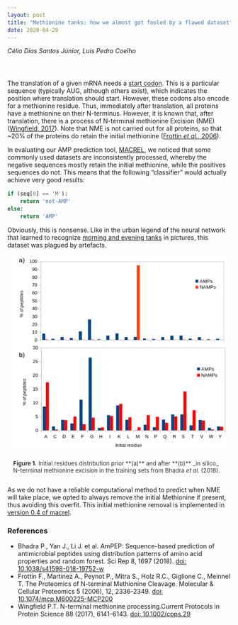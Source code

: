 ```yaml
---
layout: post
title: "Methionine tanks: how we almost got fooled by a flawed dataset"
date: 2020-04-29
---
```

<style>
div.caption {
    font-size: small;
    color: #333333;
    padding-bottom:1em;
    padding-left:1em;
    padding-right:1em;
    padding-top:0em;
}
</style>

_Célio Dias Santos Júnior, Luis Pedro Coelho_

<div style="padding: 1em" markdown="1">

</div>

The translation of a given mRNA needs a [start
codon](https://en.wikipedia.org/wiki/Start_codon). This is a particular
sequence (typically AUG, although others exist), which indicates the position
where translation should start. However, these codons also encode for a
methionine residue. Thus, immediately after translation, all proteins have a
methionine on their N-terminus. However, it is known that, after translation,
there is a process of N-terminal methionine Excision (NME) ([Wingfield,
2017](https://currentprotocols.onlinelibrary.wiley.com/doi/10.1002/cpps.29)).
Note that NME is not carried out for all proteins, so that ~20% of the proteins
do retain the initial methionine ([Frottin *et al.*,
2006](https://www.mcponline.org/content/5/12/2336)).


In evaluating our AMP prediction tool,
[MACREL](https:/doi.org/10.1101/2019.12.17.880385v3), we noticed that some
commonly used datasets are inconsistently processed, whereby the negative
sequences mostly retain the initial methionine, while the positives sequences
do not. This means that the following “classifier” would actually achieve very
good results:

```python
if (seq[0] == 'M'):
    return 'not-AMP'
else:
    return 'AMP'
```

Obviously, this is nonsense. Like in the urban legend of the neural network that learned to recognize [morning and evening tanks](https://www.gwern.net/Tanks) in pictures, this dataset was plagued by artefacts.

![](/assets/2020-04-29-NME/figure_1.png)
<div class="caption">
<b>Figure 1.</b> Initial residues distribution prior **(a)** and after **(b)** _in silico_ N-terminal methionine excision in the training sets from Bhadra <i>et al.</i> (2018).
</div>

As we do not have a reliable computational method to predict when NME will take
place, we opted to always remove the initial Methionine if present, thus
avoiding this overfit. This initial methionine removal is implemented in
[version 0.4 of macrel](http://macrel.rtfd.io/).

### References

- Bhadra P., Yan J., Li J. et al. AmPEP: Sequence-based prediction of antimicrobial peptides using distribution patterns of amino acid properties and random forest. Sci Rep 8, 1697 (2018). [doi: 10.1038/s41598-018-19752-w](https://www.nature.com/articles/s41598-018-19752-w/)
- Frottin F., Martinez A., Peynot P., Mitra S., Holz R.C., Giglione C., Meinnel T. The Proteomics of N-terminal Methionine Cleavage. Molecular & Cellular Proteomics 5 (2006), 12, 2336-2349. [doi: 10.1074/mcp.M600225-MCP200](https://www.mcponline.org/content/5/12/2336)
- Wingfield P.T. N-terminal methionine processing.Current Protocols in Protein Science 88 (2017), 6141–6143. [doi: 10.1002/cpps.29](https://currentprotocols.onlinelibrary.wiley.com/doi/10.1002/cpps.29)
